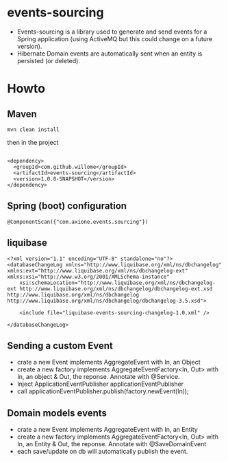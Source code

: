 # events-sourcing
- Events-sourcing is a library used to generate and send events for a Spring application (using ActiveMQ but this could change on a future version). 
- Hibernate Domain events are automatically sent when an entity is persisted (or deleted). 


# Howto
## Maven
```
mvn clean install
```
then in the project
```

<dependency>
  <groupId>com.github.willome</groupId>
  <artifactId>events-sourcing</artifactId>
  <version>1.0.0-SNAPSHOT</version>
</dependency>
```

## Spring (boot) configuration
```
@ComponentScan({"com.axione.events.sourcing"})
```

## liquibase
```
<?xml version="1.1" encoding="UTF-8" standalone="no"?>
<databaseChangeLog xmlns="http://www.liquibase.org/xml/ns/dbchangelog" xmlns:ext="http://www.liquibase.org/xml/ns/dbchangelog-ext" xmlns:xsi="http://www.w3.org/2001/XMLSchema-instance"
    xsi:schemaLocation="http://www.liquibase.org/xml/ns/dbchangelog-ext http://www.liquibase.org/xml/ns/dbchangelog/dbchangelog-ext.xsd http://www.liquibase.org/xml/ns/dbchangelog http://www.liquibase.org/xml/ns/dbchangelog/dbchangelog-3.5.xsd">

   	<include file="liquibase-events-sourcing-changelog-1.0.xml" />

</databaseChangeLog>
```

## Sending a custom Event
- crate a new Event implements AggregateEvent<In> with In, an Object
- create a new factory implements AggregateEventFactory<In, Out> with In, an object & Out, the reponse. Annotate with @Service.
- Inject ApplicationEventPublisher applicationEventPublisher
- call applicationEventPublisher.publish(factory.newEvent(In));

## Domain models events
- crate a new Event implements AggregateEvent<In> with In, an Entity
- create a new factory implements AggregateEventFactory<In, Out> with In, an Entity & Out, the reponse. Annotate with @SaveDomainEvent
- each save/update on db will automatically publish the event.
